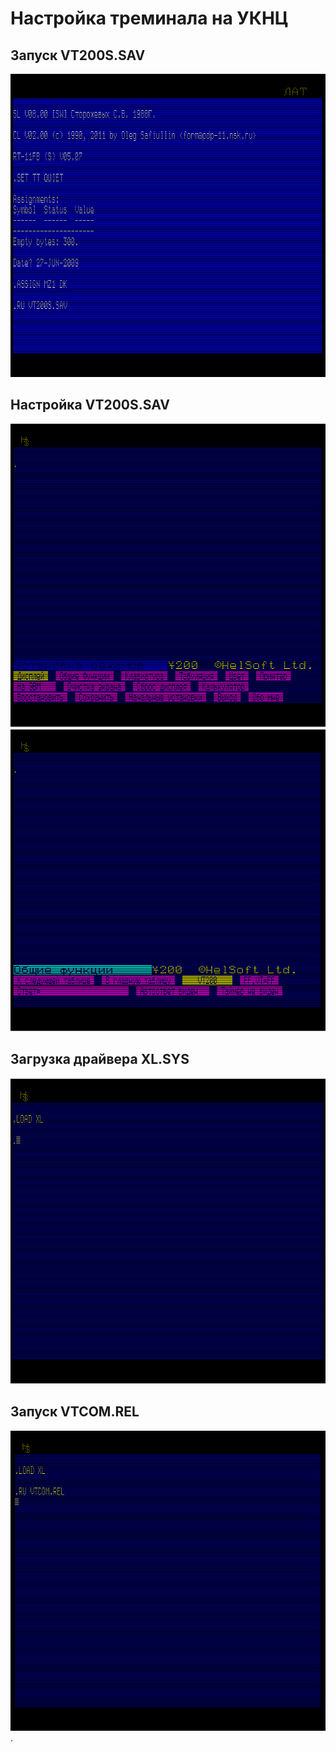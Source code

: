 # Настройка треминала на УКНЦ 
## Запуск VT200S.SAV
![](https://github.com/cyberpunk2008/Terminal-from-computer-Electronics-MS0511-UKNC-/blob/main/docs/RUN%20VT200S.png)
## Настройка VT200S.SAV
![](https://github.com/cyberpunk2008/Terminal-from-computer-Electronics-MS0511-UKNC-/blob/main/docs/VT200S(1).png)
![](https://github.com/cyberpunk2008/Terminal-from-computer-Electronics-MS0511-UKNC-/blob/main/docs/VT200S(2).png)
## Загрузка драйвера XL.SYS
![](https://github.com/cyberpunk2008/Terminal-from-computer-Electronics-MS0511-UKNC-/blob/main/docs/LOAD%20XL.png)
## Запуск VTCOM.REL
![](https://github.com/cyberpunk2008/Terminal-from-computer-Electronics-MS0511-UKNC-/blob/main/docs/RUN%20VTCOM.png).




